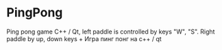 # PingPong
 Ping pong game C++ / Qt, left paddle is controlled by keys "W", "S". Right paddle by up, down keys
+
 Игра пинг понг на с++ / qt
